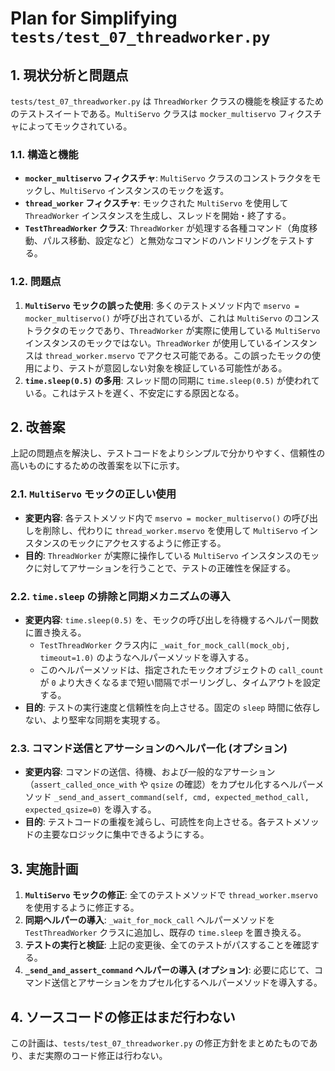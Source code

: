 # Plan for Simplifying `tests/test_07_threadworker.py`

## 1. 現状分析と問題点

`tests/test_07_threadworker.py` は `ThreadWorker` クラスの機能を検証するためのテストスイートである。`MultiServo` クラスは `mocker_multiservo` フィクスチャによってモックされている。

### 1.1. 構造と機能

*   **`mocker_multiservo` フィクスチャ**: `MultiServo` クラスのコンストラクタをモックし、`MultiServo` インスタンスのモックを返す。
*   **`thread_worker` フィクスチャ**: モックされた `MultiServo` を使用して `ThreadWorker` インスタンスを生成し、スレッドを開始・終了する。
*   **`TestThreadWorker` クラス**: `ThreadWorker` が処理する各種コマンド（角度移動、パルス移動、設定など）と無効なコマンドのハンドリングをテストする。

### 1.2. 問題点

1.  **`MultiServo` モックの誤った使用**: 多くのテストメソッド内で `mservo = mocker_multiservo()` が呼び出されているが、これは `MultiServo` のコンストラクタのモックであり、`ThreadWorker` が実際に使用している `MultiServo` インスタンスのモックではない。`ThreadWorker` が使用しているインスタンスは `thread_worker.mservo` でアクセス可能である。この誤ったモックの使用により、テストが意図しない対象を検証している可能性がある。
2.  **`time.sleep(0.5)` の多用**: スレッド間の同期に `time.sleep(0.5)` が使われている。これはテストを遅く、不安定にする原因となる。

## 2. 改善案

上記の問題点を解決し、テストコードをよりシンプルで分かりやすく、信頼性の高いものにするための改善案を以下に示す。

### 2.1. `MultiServo` モックの正しい使用

*   **変更内容**: 各テストメソッド内で `mservo = mocker_multiservo()` の呼び出しを削除し、代わりに `thread_worker.mservo` を使用して `MultiServo` インスタンスのモックにアクセスするように修正する。
*   **目的**: `ThreadWorker` が実際に操作している `MultiServo` インスタンスのモックに対してアサーションを行うことで、テストの正確性を保証する。

### 2.2. `time.sleep` の排除と同期メカニズムの導入

*   **変更内容**: `time.sleep(0.5)` を、モックの呼び出しを待機するヘルパー関数に置き換える。
    *   `TestThreadWorker` クラス内に `_wait_for_mock_call(mock_obj, timeout=1.0)` のようなヘルパーメソッドを導入する。
    *   このヘルパーメソッドは、指定されたモックオブジェクトの `call_count` が `0` より大きくなるまで短い間隔でポーリングし、タイムアウトを設定する。
*   **目的**: テストの実行速度と信頼性を向上させる。固定の `sleep` 時間に依存しない、より堅牢な同期を実現する。

### 2.3. コマンド送信とアサーションのヘルパー化 (オプション)

*   **変更内容**: コマンドの送信、待機、および一般的なアサーション（`assert_called_once_with` や `qsize` の確認）をカプセル化するヘルパーメソッド `_send_and_assert_command(self, cmd, expected_method_call, expected_qsize=0)` を導入する。
*   **目的**: テストコードの重複を減らし、可読性を向上させる。各テストメソッドの主要なロジックに集中できるようにする。

## 3. 実施計画

1.  **`MultiServo` モックの修正**: 全てのテストメソッドで `thread_worker.mservo` を使用するように修正する。
2.  **同期ヘルパーの導入**: `_wait_for_mock_call` ヘルパーメソッドを `TestThreadWorker` クラスに追加し、既存の `time.sleep` を置き換える。
3.  **テストの実行と検証**: 上記の変更後、全てのテストがパスすることを確認する。
4.  **`_send_and_assert_command` ヘルパーの導入 (オプション)**: 必要に応じて、コマンド送信とアサーションをカプセル化するヘルパーメソッドを導入する。

## 4. ソースコードの修正はまだ行わない

この計画は、`tests/test_07_threadworker.py` の修正方針をまとめたものであり、まだ実際のコード修正は行わない。
